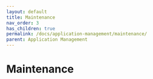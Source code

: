 ```yaml
---
layout: default
title: Maintenance
nav_order: 3
has_children: true
permalink: /docs/application-management/maintenance/
parent: Application Management
---
```


# Maintenance
